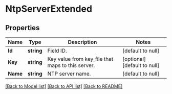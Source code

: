 # NtpServerExtended

## Properties
Name | Type | Description | Notes
------------ | ------------- | ------------- | -------------
**Id** | **string** | Field ID. | [default to null]
**Key** | **string** | Key value from key_file that maps to this server. | [optional] [default to null]
**Name** | **string** | NTP server name. | [default to null]

[[Back to Model list]](../README.md#documentation-for-models) [[Back to API list]](../README.md#documentation-for-api-endpoints) [[Back to README]](../README.md)


